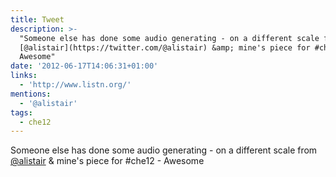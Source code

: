```yaml
---
title: Tweet
description: >-
  "Someone else has done some audio generating - on a different scale from
  [@alistair](https://twitter.com/@alistair) &amp; mine's piece for #che12  -
  Awesome"
date: '2012-06-17T14:06:31+01:00'
links:
  - 'http://www.listn.org/'
mentions:
  - '@alistair'
tags:
  - che12
---
```

Someone else has done some audio generating - on a different scale from [@alistair](https://twitter.com/@alistair) &amp; mine's piece for #che12  - Awesome
